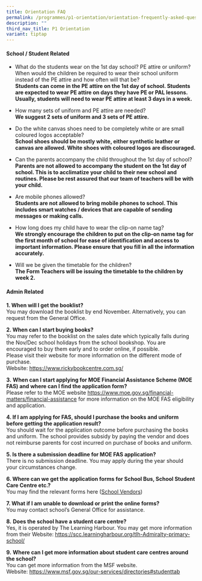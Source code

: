 ```yaml
---
title: Orientation FAQ
permalink: /programmes/p1-orientation/orientation-frequently-asked-questions/
description: ""
third_nav_title: P1 Orientation
variant: tiptap
---
```

<h4>School / Student Related</h4>
<ul>
<li>
<p>What do the students wear on the 1st day school? PE attire or uniform?
When would the children be required to wear their school uniform instead
of the PE attire and how often will that be? <strong><br>Students can come in the PE attire on the 1st day of school. Students are expected to wear PE attire on days they have PE or PAL lessons. Usually, students will need to wear PE attire at least 3 days in a week.<br></strong>
</p>
</li>
<li>
<p>How many sets of uniform and PE attire are needed? <strong><br>We suggest 2 sets of uniform and 3 sets of PE attire.<br></strong>
</p>
</li>
<li>
<p>Do the white canvas shoes need to be completely white or are small coloured
logos acceptable? &nbsp; <strong><br>School shoes should be mostly white, either synthetic leather or canvas are allowed. White shoes with coloured logos are discouraged.<br></strong>
</p>
</li>
<li>
<p>Can the parents accompany the child throughout the 1st day of school? <strong><br>Parents are not allowed to accompany the student on the 1st day of school. This is to acclimatize your child to their new school and routines. Please be rest assured that our team of teachers will be with your child.<br></strong>
</p>
</li>
<li>
<p>Are mobile phones allowed? <strong><br>Students are not allowed to bring mobile phones to school. This includes smart watches / devices that are capable of sending messages or making calls.<br></strong>
</p>
</li>
<li>
<p>How long does my child have to wear the clip-on name tag? <strong><br>We strongly encourage the children to put on the clip-on name tag for the first month of school for ease of identification and access to important information. Please ensure that you fill in all the information accurately.<br></strong>
</p>
</li>
<li>
<p>Will we be given the timetable for the children? <strong><br>The Form Teachers will be issuing the timetable to the children by week 2. <br></strong>
</p>
</li>
</ul>
<h4>Admin Related</h4>
<p><strong>1. When will I get the booklist?</strong>
<br>You may download the booklist by end November. Alternatively, you can
request from the General Office.</p>
<p><strong>2. When can I start buying books?</strong>
<br>You may refer to the booklist on the sales date which typically falls
during the Nov/Dec school holidays from the school bookshop. You are encouraged
to buy them early and to order online, if possible.
<br>Please visit their website for more information on the different mode
of purchase.
<br>Website: <a href="https://www.rickybookcentre.com.sg/" rel="noopener noreferrer nofollow" target="_blank">https://www.rickybookcentre.com.sg/</a>
</p>
<p><strong>3.</strong>  <strong>When can I start applying for MOE Financial Assistance Scheme (MOE FAS) and where can I find the application form? </strong>
<br>Please refer to the MOE website <a href="https://www.moe.gov.sg/financial-matters/financial-assistance" rel="noopener noreferrer nofollow" target="_blank">https://www.moe.gov.sg/financial-matters/financial-assistance</a> for
more information on the MOE FAS eligibility and application.</p>
<p><strong>4. If I am applying for FAS, should I purchase the books and uniform before getting the application result?</strong> 
<br>You should wait for the application outcome before purchasing the books
and uniform. The school provides subsidy by paying the vendor and does
not reimburse parents for cost incurred on purchase of books and uniform.</p>
<p><strong>5. Is there a submission deadline for MOE FAS application? </strong>
<br>There is no submission deadline. You may apply during the year should
your circumstances change.</p>
<p><strong>6. Where can we get the application forms for School Bus, School Student Care Centre etc.? </strong>
<br>You may find the relevant forms here (<a href="https://www.admiraltypri.moe.edu.sg/general-information/school-vendors/" rel="noopener nofollow" target="_blank">School Vendors</a>)</p>
<p><strong>7. What if I am unable to download or print the online forms? </strong>
<br>You may contact school’s General Office for assistance.</p>
<p><strong>8.</strong>  <strong>Does the school have a student care centre? </strong>
<br>Yes, it is operated by The Learning Harbour. You may get more information
from their Website: <a href="https://scc.learningharbour.org/tlh-Admiralty-primary-school/" rel="noopener noreferrer nofollow" target="_blank">https://scc.learningharbour.org/tlh-Admiralty-primary-school/</a>
</p>
<p><strong>9.</strong>  <strong>Where can I get more information about student care centres around the school? </strong>
<br>You can get more information from the MSF website.
<br>Website: <a href="https://www.msf.gov.sg/our-services/directories#studenttab" rel="noopener noreferrer nofollow" target="_blank">https://www.msf.gov.sg/our-services/directories#studenttab</a>
</p>
<p></p>
<p></p>